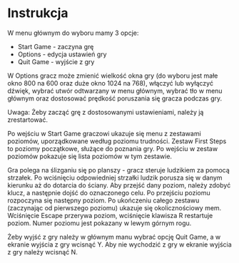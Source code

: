 # Instrukcja #

W menu głównym do wyboru mamy 3 opcje:

- Start Game - zaczyna grę
- Options - edycja ustawień gry
- Quit Game - wyjście z gry

W Options gracz może zmienić wielkość okna gry (do wyboru jest małe okno 800 na 600 oraz duże okno 1024 na 768), włączyć lub wyłączyć dźwięk, wybrać utwór odtwarzany w menu głównym, wybrać tło w menu głównym oraz dostosować prędkość poruszania się gracza podczas gry.

Uwaga: Żeby zacząć grę z dostosowanymi ustawieniami, należy ją zrestartować.

Po wejściu w Start Game graczowi ukazuje się menu z zestawami poziomów, uporządkowane według poziomu trudności. Zestaw First Steps to poziomy początkowe, służące do poznania gry. Po wejściu w zestaw poziomów pokazuje się lista poziomów w tym zestawie.

Gra polega na ślizganiu się po planszy - gracz steruje ludzikiem za pomocą strzałek. Po wciśnięciu odpowiedniej strzałki ludzik porusza się w danym kierunku aż do dotarcia do ściany. Aby przejść dany poziom, należy zdobyć klucz, a następnie dojść do oznaczonego celu. Po przejściu poziomu rozpoczyna się następny poziom. Po ukończeniu całego zestawu (zaczynając od pierwszego poziomu) ukazuje się okolicznościowy mem. Wciśnięcie Escape przerywa poziom, wciśnięcie klawisza R restartuje poziom. Numer poziomu jest pokazany w lewym górnym rogu.

Żeby wyjść z gry należy w głównym manu wybrać opcję Quit Game, a w ekranie wyjścia z gry wcisnąć Y. Aby nie wychodzić z gry w ekranie wyjścia z gry należy wcisnąć N.